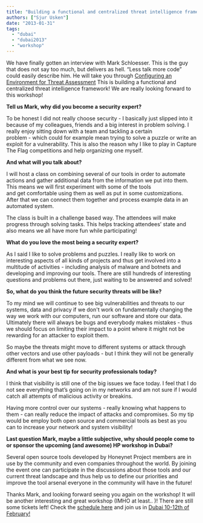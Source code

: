 ```yaml
---
title: "Building a functional and centralized threat intelligence framework, with Mark!"
authors: ["Sjur Usken"]
date: "2013-01-31"
tags: 
  - "dubai"
  - "dubai2013"
  - "workshop"
---
```


We have finally gotten an interview with Mark Schloesser. This is the guy that does not say too much, but delivers as hell. “Less talk more code” could easily describe him. He will take you through [Configuring an Environment for Threat Assessment](“http://dubai2013.honeynet.org/training.html#class3) This is building a functional and centralized threat intelligence framework! We are really looking forward to this workshop!  
  
**Tell us Mark, why did you become a security expert?**  
  
To be honest I did not really choose security - I basically just slipped into it because of my colleagues, friends and a big interest in problem solving. I really enjoy sitting down with a team and tackling a certain  
problem - which could for example mean trying to solve a puzzle or write an exploit for a vulnerability. This is also the reason why I like to play in Capture The Flag competitions and help organizing one myself.  
  
**And what will you talk about?**  
  
I will host a class on combining several of our tools in order to automate actions and gather additional data from the information we put into them. This means we will first experiment with some of the tools  
and get comfortable using them as well as put in some customizations. After that we can connect them together and process example data in an automated system.  
  
The class is built in a challenge based way. The attendees will make progress through solving tasks. This helps tracking attendees’ state and also means we all have more fun while participating!  
  
**What do you love the most being a security expert?**  
  
As I said I like to solve problems and puzzles. I really like to work on interesting aspects of all kinds of projects and thus get involved into a multitude of activities - including analysis of malware and botnets and developing and improving our tools. There are still hundreds of interesting questions and problems out there, just waiting to be answered and solved!  
  
**So, what do you think the future security threats will be like?**  
  
To my mind we will continue to see big vulnerabilities and threats to our systems, data and privacy if we don't work on fundamentally changing the way we work with our computers, run our software and store our data. Ultimately there will always be bugs and everybody makes mistakes - thus we should focus on limiting their impact to a point where it might not be rewarding for an attacker to exploit them.  
  
So maybe the threats might move to different systems or attack through other vectors and use other payloads - but I think they will not be generally different from what we see now.  
  
**And what is your best tip for security professionals today?**  
  
I think that visibility is still one of the big issues we face today. I feel that I do not see everything that’s going on in my networks and am not sure if I would catch all attempts of malicious activity or breakins.  
  
Having more control over our systems - really knowing what happens to them - can really reduce the impact of attacks and compromises. So my tip would be employ both open source and commercial tools as best as you can to increase your network and system visibility!  
  
**Last question Mark, maybe a little subjective, why should people come to or sponsor the upcoming (and awesome) HP workshop in Dubai?**  
  
Several open source tools developed by Honeynet Project members are in use by the community and even companies throughout the world. By joining the event one can participate in the discussions about those tools and our current threat landscape and thus help us to define our priorities and improve the tool arsenal everyone in the community will have in the future!  
  
Thanks Mark, and looking forward seeing you again on the workshop! It will be another interesting and great workshop (IMHO at least.. )! There are still some tickets left! Check the [schedule here](http://dubai2013.honeynet.org/briefings.html) and join us in [Dubai 10-12th of February!](http://dubai2013.honeynet.org/briefings.html)

